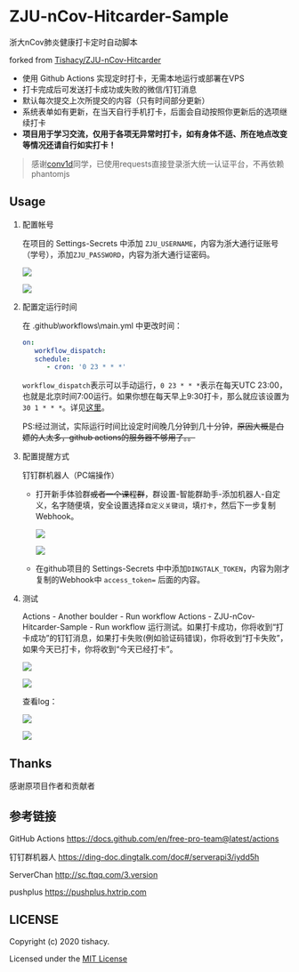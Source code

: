 # ZJU-nCov-Hitcarder-Sample
浙大nCov肺炎健康打卡定时自动脚本 

forked from [Tishacy/ZJU-nCov-Hitcarder](https://github.com/Tishacy/ZJU-nCov-Hitcarder)


 - 使用 Github Actions 实现定时打卡，无需本地运行或部署在VPS
 - 打卡完成后可发送打卡成功或失败的微信/钉钉消息
 - 默认每次提交上次所提交的内容（只有时间部分更新）
 - 系统表单如有更新，在当天自行手机打卡，后面会自动按照你更新后的选项继续打卡
 - **项目用于学习交流，仅用于各项无异常时打卡，如有身体不适、所在地点改变等情况还请自行如实打卡！**


> 感谢[conv1d](https://github.com/conv1d)同学，已使用requests直接登录浙大统一认证平台，不再依赖phantomjs

## Usage
   
1. 配置帐号
   
   在项目的 Settings-Secrets 中添加 `ZJU_USERNAME`，内容为浙大通行证账号（学号），添加`ZJU_PASSWORD`，内容为浙大通行证密码。

   ![](docs/zju_account.png)

   ![](docs/zju_password.png)

2. 配置定运行时间
   
   在 .github\workflows\main.yml 中更改时间：
   ```yml
   on:
      workflow_dispatch:
      schedule:
         - cron: '0 23 * * *'
   ```
   `workflow_dispatch`表示可以手动运行，`0 23 * * *`表示在每天UTC 23:00，也就是北京时间7:00运行。如果你想在每天早上9:30打卡，那么就应该设置为`30 1 * * *`。详见[这里](https://docs.github.com/en/free-pro-team@latest/actions/reference/events-that-trigger-workflows#scheduled-events)。
   
   PS:经过测试，实际运行时间比设定时间晚几分钟到几十分钟，~~原因大概是白嫖的人太多，github actions的服务器不够用了。。~~

3. 配置提醒方式

     钉钉群机器人（PC端操作）
      
      - 打开新手体验群~~或者一个课程群~~，群设置-智能群助手-添加机器人-自定义，名字随便填，安全设置选择`自定义关键词`，填`打卡`，然后下一步复制Webhook。

         ![](docs/dingtalk_bot_1.png)

         ![](docs/dingtalk_bot_2.png)

      - 在github项目的 Settings-Secrets 中中添加`DINGTALK_TOKEN`，内容为刚才复制的Webhook中 `access_token=` 后面的内容。


4. 测试
   
   Actions - Another boulder - Run workflow
   Actions - ZJU-nCov-Hitcarder-Sample - Run workflow 运行测试。如果打卡成功，你将收到“打卡成功”的钉钉消息，如果打卡失败(例如验证码错误)，你将收到“打卡失败”，如果今天已打卡，你将收到“今天已经打卡”。

   ![](docs/manual_run.png)

   ![](docs/message.png)

   查看log：

   ![](docs/actions_logs_1.png)
   
   ![](docs/actions_logs_2.png)



## Thanks

感谢原项目作者和贡献者

## 参考链接
GitHub Actions https://docs.github.com/en/free-pro-team@latest/actions

钉钉群机器人 https://ding-doc.dingtalk.com/doc#/serverapi3/iydd5h

ServerChan http://sc.ftqq.com/3.version

pushplus https://pushplus.hxtrip.com


## LICENSE

Copyright (c) 2020 tishacy.

Licensed under the [MIT License](https://github.com/Tishacy/ZJU-nCov-Hitcarder/blob/master/LICENSE)

